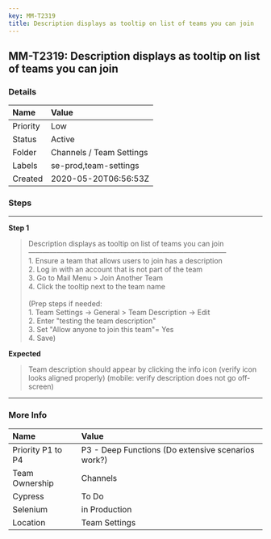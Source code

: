 ```yaml
---
key: MM-T2319
title: Description displays as tooltip on list of teams you can join
---
```


## MM-T2319: Description displays as tooltip on list of teams you can join

### Details

| Name     | Value                    |
| :------- | :----------------------- |
| Priority | Low                      |
| Status   | Active                   |
| Folder   | Channels / Team Settings |
| Labels   | se-prod,team-settings    |
| Created  | 2020-05-20T06:56:53Z     |

### Steps

<hr/>

**Step 1**

> <article>Description displays as tooltip on list of teams you can join<br />&mdash;&mdash;&mdash;&mdash;&mdash;&mdash;&mdash;&mdash;&mdash;&mdash;&mdash;&mdash;&mdash;&mdash;&mdash;&mdash;&mdash;&mdash;&mdash;&mdash;&mdash;&mdash;&mdash;&mdash;&mdash;&mdash;&mdash;&mdash;<br />1. Ensure a team that allows users to join has a description<br />2. Log in with an account that is not part of the team<br />3. Go to Mail Menu &gt; Join Another Team<br />4. Click the tooltip next to the team name<br /><br />(Prep steps if needed:<br />1. Team Settings -&gt; General &gt; Team Description -&gt; Edit<br />2. Enter &quot;testing the team description&quot;<br />3. Set &quot;Allow anyone to join this team&quot;= Yes<br />4. Save)</article>

**Expected**

> <article>Team description should appear by clicking the info icon (verify icon looks aligned properly) (mobile: verify description does not go off-screen)</article>

<hr/>

### More Info

| Name              | Value                                              |
| :---------------- | :------------------------------------------------- |
| Priority P1 to P4 | P3 - Deep Functions (Do extensive scenarios work?) |
| Team Ownership    | Channels                                           |
| Cypress           | To Do                                              |
| Selenium          | in Production                                      |
| Location          | Team Settings                                      |

